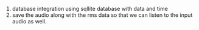 1. database integration using sqllite database with data and time
2. save the audio along with the rms data so that we can listen to the input audio as well.